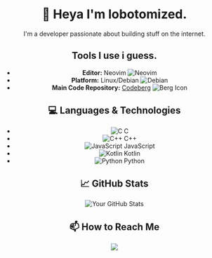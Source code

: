 <div align="center">

# 👋 Heya I'm lobotomized.

I'm a developer passionate about building stuff on the internet.

## Tools I use i guess.

- **Editor:** Neovim ![Neovim](https://img.shields.io/badge/Neovim-%230A0F2A?style=flat&logo=neovim&logoColor=white)
- **Platform:** Linux/Debian ![Debian](https://img.shields.io/badge/Debian-%23D70A53?style=flat&logo=debian&logoColor=white)
- **Main Code Repository:** [Codeberg](https://codeberg.org/lobotomized) ![Berg Icon](https://img.icons8.com/ios-filled/50/000000/mountain.png)

## 💻 Languages & Technologies

- ![C](https://skillicons.dev/icons?i=c) C
- ![C++](https://skillicons.dev/icons?i=cpp) C++
- ![JavaScript](https://skillicons.dev/icons?i=js) JavaScript
- ![Kotlin](https://skillicons.dev/icons?i=kotlin) Kotlin
- ![Python](https://skillicons.dev/icons?i=python) Python

## 📈 GitHub Stats

![Your GitHub Stats](https://github-readme-stats.vercel.app/api?username=lobotomlzed&show_icons=true&count_private=true)

## 📫 How to Reach Me

<div align="center">
    <a href="https://discord.com/users/1098347338633850912">
        <img src="https://lanyard.cnrad.dev/api/1098347338633850912?bg=181825&borderRadius=12px&animated=true&idleMessage=i%27m%20not%20doing%20anything%20rn%20%3A%29&showDisplayName=true" />
    </a>
</div>

</div>
